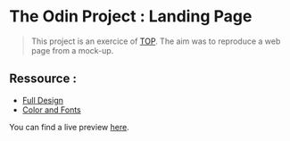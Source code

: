 # The Odin Project : Landing Page

> This project is an exercice of [TOP](https://www.theodinproject.com/about).
> The aim was to reproduce a web page from a mock-up.

## Ressource :
- [Full Design](https://cdn.statically.io/gh/TheOdinProject/curriculum/81a5d553f4073e593d23a6ab00d50eef8620796d/foundations/html_css/project/imgs/01.png)
- [Color and Fonts](https://cdn.statically.io/gh/TheOdinProject/curriculum/81a5d553f4073e593d23a6ab00d50eef8620796d/foundations/html_css/project/imgs/02.png)

You can find a live preview [here](https://leobessin.github.io/odin-landing-page).
